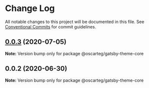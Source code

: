 # Change Log

All notable changes to this project will be documented in this file.
See [Conventional Commits](https://conventionalcommits.org) for commit guidelines.

## [0.0.3](https://github.com/oscarteg/gatsby-themes/compare/@oscarteg/gatsby-theme-core@0.0.2...@oscarteg/gatsby-theme-core@0.0.3) (2020-07-05)

**Note:** Version bump only for package @oscarteg/gatsby-theme-core





## 0.0.2 (2020-06-30)

**Note:** Version bump only for package @oscarteg/gatsby-theme-core
